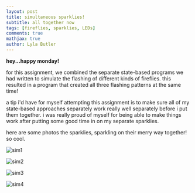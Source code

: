 ```yaml
---
layout: post
title: simultaneous sparklies!
subtitle: all together now
tags: [fireflies, sparklies, LEDs]
comments: true
mathjax: true
author: Lyla Butler
---
```


**hey...happy monday!**

for this assignment, we combined the separate state-based programs we had written to simulate the flashing of different kinds of fireflies. this resulted in a program that created all three flashing patterns at the same time!

a tip i'd have for myself attempting this assignment is to make sure all of my state-based approaches separately work really well separately before i put them together. i was really proud of myself for being able to make things work after putting some good time in on my separate sparklies.

here are some photos the sparklies, sparkling on their merry way together! so cool.

![sim1](https://lylafbutler.github.io/assets/img/sim1.jpg)

![sim2](https://lylafbutler.github.io/assets/img/sim2.jpg)

![sim3](https://lylafbutler.github.io/assets/img/sim3.jpg)

![sim4](https://lylafbutler.github.io/assets/img/sim4.jpg)
